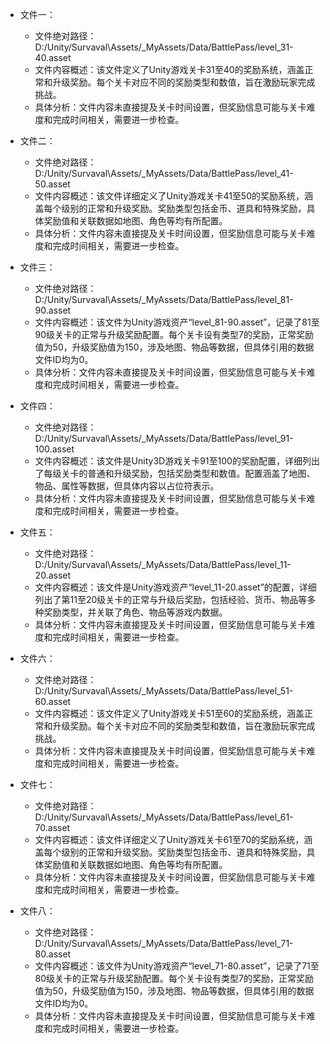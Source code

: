 * 文件一：
    * 文件绝对路径：D:/Unity/Survaval\\Assets/_MyAssets/Data/BattlePass/level_31-40.asset
    * 文件内容概述：该文件定义了Unity游戏关卡31至40的奖励系统，涵盖正常和升级奖励。每个关卡对应不同的奖励类型和数值，旨在激励玩家完成挑战。
    * 具体分析：文件内容未直接提及关卡时间设置，但奖励信息可能与关卡难度和完成时间相关，需要进一步检查。

* 文件二：
    * 文件绝对路径：D:/Unity/Survaval\\Assets/_MyAssets/Data/BattlePass/level_41-50.asset
    * 文件内容概述：该文件详细定义了Unity游戏关卡41至50的奖励系统，涵盖每个级别的正常和升级奖励。奖励类型包括金币、道具和特殊奖励，具体奖励值和关联数据如地图、角色等均有所配置。
    * 具体分析：文件内容未直接提及关卡时间设置，但奖励信息可能与关卡难度和完成时间相关，需要进一步检查。

* 文件三：
    * 文件绝对路径：D:/Unity/Survaval\\Assets/_MyAssets/Data/BattlePass/level_81-90.asset
    * 文件内容概述：该文件为Unity游戏资产“level_81-90.asset”，记录了81至90级关卡的正常与升级奖励配置。每个关卡设有类型7的奖励，正常奖励值为50，升级奖励值为150，涉及地图、物品等数据，但具体引用的数据文件ID均为0。
    * 具体分析：文件内容未直接提及关卡时间设置，但奖励信息可能与关卡难度和完成时间相关，需要进一步检查。

* 文件四：
    * 文件绝对路径：D:/Unity/Survaval\\Assets/_MyAssets/Data/BattlePass/level_91-100.asset
    * 文件内容概述：该文件是Unity3D游戏关卡91至100的奖励配置，详细列出了每级关卡的普通和升级奖励，包括奖励类型和数值。配置涵盖了地图、物品、属性等数据，但具体内容以占位符表示。
    * 具体分析：文件内容未直接提及关卡时间设置，但奖励信息可能与关卡难度和完成时间相关，需要进一步检查。

* 文件五：
    * 文件绝对路径：D:/Unity/Survaval\\Assets/_MyAssets/Data/BattlePass/level_11-20.asset
    * 文件内容概述：该文件是Unity游戏资产“level_11-20.asset”的配置，详细列出了第11至20级关卡的正常与升级后奖励，包括经验、货币、物品等多种奖励类型，并关联了角色、物品等游戏内数据。
    * 具体分析：文件内容未直接提及关卡时间设置，但奖励信息可能与关卡难度和完成时间相关，需要进一步检查。

* 文件六：
    * 文件绝对路径：D:/Unity/Survaval\\Assets/_MyAssets/Data/BattlePass/level_51-60.asset
    * 文件内容概述：该文件定义了Unity游戏关卡51至60的奖励系统，涵盖正常和升级奖励。每个关卡对应不同的奖励类型和数值，旨在激励玩家完成挑战。
    * 具体分析：文件内容未直接提及关卡时间设置，但奖励信息可能与关卡难度和完成时间相关，需要进一步检查。

* 文件七：
    * 文件绝对路径：D:/Unity/Survaval\\Assets/_MyAssets/Data/BattlePass/level_61-70.asset
    * 文件内容概述：该文件详细定义了Unity游戏关卡61至70的奖励系统，涵盖每个级别的正常和升级奖励。奖励类型包括金币、道具和特殊奖励，具体奖励值和关联数据如地图、角色等均有所配置。
    * 具体分析：文件内容未直接提及关卡时间设置，但奖励信息可能与关卡难度和完成时间相关，需要进一步检查。

* 文件八：
    * 文件绝对路径：D:/Unity/Survaval\\Assets/_MyAssets/Data/BattlePass/level_71-80.asset
    * 文件内容概述：该文件为Unity游戏资产“level_71-80.asset”，记录了71至80级关卡的正常与升级奖励配置。每个关卡设有类型7的奖励，正常奖励值为50，升级奖励值为150，涉及地图、物品等数据，但具体引用的数据文件ID均为0。
    * 具体分析：文件内容未直接提及关卡时间设置，但奖励信息可能与关卡难度和完成时间相关，需要进一步检查。